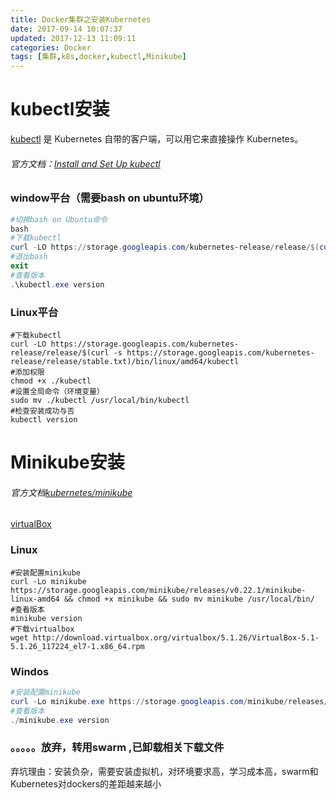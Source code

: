 ```yaml
---
title: Docker集群之安装Kubernetes
date: 2017-09-14 10:07:37
updated: 2017-12-13 11:09:11categories: Docker
tags: [集群,k8s,docker,kubectl,Minikube]
---
```

# kubectl安装

[kubectl](https://github.com/GoogleCloudPlatform/kubernetes) 是 Kubernetes 自带的客户端，可以用它来直接操作 Kubernetes。

###### 官方文档：[Install and Set Up kubectl](https://kubernetes.io/docs/tasks/tools/install-kubectl/)

### window平台（需要bash on ubuntu环境）

```powershell
#切换bash on Ubuntu命令
bash
#下载kubectl
curl -LO https://storage.googleapis.com/kubernetes-release/release/$(curl -s https://storage.googleapis.com/kubernetes-release/release/stable.txt)/bin/windows/amd64/kubectl.exe
#退出bash
exit
#查看版本
.\kubectl.exe version
```

### Linux平台

```shell
#下载kubectl
curl -LO https://storage.googleapis.com/kubernetes-release/release/$(curl -s https://storage.googleapis.com/kubernetes-release/release/stable.txt)/bin/linux/amd64/kubectl
#添加权限
chmod +x ./kubectl
#设置全局命令（环境变量）
sudo mv ./kubectl /usr/local/bin/kubectl
#检查安装成功与否
kubectl version
```

# Minikube安装

###### 官方文档[kubernetes/minikube](https://github.com/kubernetes/minikube/releases)

[virtualBox](https://www.virtualbox.org/wiki/Linux_Downloads)

### Linux

```shell
#安装配置minikube
curl -Lo minikube https://storage.googleapis.com/minikube/releases/v0.22.1/minikube-linux-amd64 && chmod +x minikube && sudo mv minikube /usr/local/bin/
#查看版本
minikube version
#下载virtualbox
wget http://download.virtualbox.org/virtualbox/5.1.26/VirtualBox-5.1-5.1.26_117224_el7-1.x86_64.rpm

```

### Windos

```powershell
#安装配置minikube
curl -Lo minikube.exe https://storage.googleapis.com/minikube/releases/v0.22.1/minikube-windows-amd64.exe
#查看版本
./minikube.exe version
```

### 。。。。。放弃，转用swarm ,已卸载相关下载文件

弃坑理由：安装负杂，需要安装虚拟机，对环境要求高，学习成本高，swarm和Kubernetes对dockers的差距越来越小

